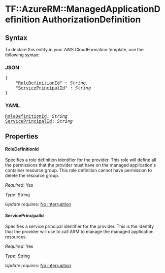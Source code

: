 # TF::AzureRM::ManagedApplicationDefinition AuthorizationDefinition

## Syntax

To declare this entity in your AWS CloudFormation template, use the following syntax:

### JSON

<pre>
{
    "<a href="#roledefinitionid" title="RoleDefinitionId">RoleDefinitionId</a>" : <i>String</i>,
    "<a href="#serviceprincipalid" title="ServicePrincipalId">ServicePrincipalId</a>" : <i>String</i>
}
</pre>

### YAML

<pre>
<a href="#roledefinitionid" title="RoleDefinitionId">RoleDefinitionId</a>: <i>String</i>
<a href="#serviceprincipalid" title="ServicePrincipalId">ServicePrincipalId</a>: <i>String</i>
</pre>

## Properties

#### RoleDefinitionId

Specifies a role definition identifier for the provider. This role will define all the permissions that the provider must have on the managed application's container resource group. This role definition cannot have permission to delete the resource group.

_Required_: Yes

_Type_: String

_Update requires_: [No interruption](https://docs.aws.amazon.com/AWSCloudFormation/latest/UserGuide/using-cfn-updating-stacks-update-behaviors.html#update-no-interrupt)

#### ServicePrincipalId

Specifies a service principal identifier for the provider. This is the identity that the provider will use to call ARM to manage the managed application resources.

_Required_: Yes

_Type_: String

_Update requires_: [No interruption](https://docs.aws.amazon.com/AWSCloudFormation/latest/UserGuide/using-cfn-updating-stacks-update-behaviors.html#update-no-interrupt)

